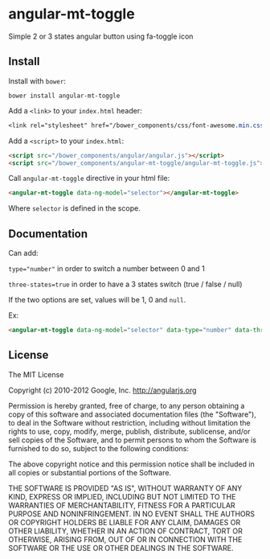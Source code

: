 angular-mt-toggle
=================

Simple 2 or 3 states angular button using fa-toggle icon

## Install

Install with `bower`:

```shell
bower install angular-mt-toggle
```

Add a `<link>` to your `index.html` header:

```css
<link rel="stylesheet" href="/bower_components/css/font-awesome.min.css">
```

Add a `<script>` to your `index.html`:

```html
<script src="/bower_components/angular/angular.js"></script>
<script src="/bower_components/angular-mt-toggle/angular-mt-toggle.js"></script>
```

Call `angular-mt-toggle` directive in your html file:

```html
<angular-mt-toggle data-ng-model="selector"></angular-mt-toggle>
```

Where `selector` is defined in the scope.

## Documentation

Can add:

`type="number"` in order to switch a number between 0 and 1

`three-states=true` in order to have a 3 states switch (true / false / null)

If the two options are set, values will be 1, 0 and `null`.

Ex:

```html
<angular-mt-toggle data-ng-model="selector" data-type="number" data-three-states=true></angular-mt-toggle>
```


## License

The MIT License

Copyright (c) 2010-2012 Google, Inc. http://angularjs.org

Permission is hereby granted, free of charge, to any person obtaining a copy
of this software and associated documentation files (the "Software"), to deal
in the Software without restriction, including without limitation the rights
to use, copy, modify, merge, publish, distribute, sublicense, and/or sell
copies of the Software, and to permit persons to whom the Software is
furnished to do so, subject to the following conditions:

The above copyright notice and this permission notice shall be included in
all copies or substantial portions of the Software.

THE SOFTWARE IS PROVIDED "AS IS", WITHOUT WARRANTY OF ANY KIND, EXPRESS OR
IMPLIED, INCLUDING BUT NOT LIMITED TO THE WARRANTIES OF MERCHANTABILITY,
FITNESS FOR A PARTICULAR PURPOSE AND NONINFRINGEMENT. IN NO EVENT SHALL THE
AUTHORS OR COPYRIGHT HOLDERS BE LIABLE FOR ANY CLAIM, DAMAGES OR OTHER
LIABILITY, WHETHER IN AN ACTION OF CONTRACT, TORT OR OTHERWISE, ARISING FROM,
OUT OF OR IN CONNECTION WITH THE SOFTWARE OR THE USE OR OTHER DEALINGS IN
THE SOFTWARE.
